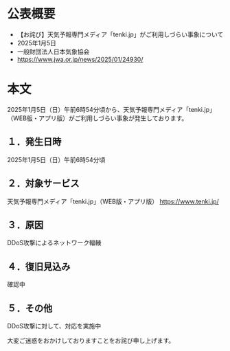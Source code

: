 # 公表概要
- 【お詫び】天気予報専門メディア「tenki.jp」がご利用しづらい事象について
- 2025年1月5日
- 一般財団法人日本気象協会
- https://www.jwa.or.jp/news/2025/01/24930/

# 本文
2025年1月5日（日）午前6時54分頃から、天気予報専門メディア「tenki.jp」（WEB版・アプリ版）がご利用しづらい事象が発生しております。

## １．発生日時
2025年1月5日（日）午前6時54分頃

## ２．対象サービス
天気予報専門メディア「tenki.jp」（WEB版・アプリ版）
https://www.tenki.jp/

## ３．原因
DDoS攻撃によるネットワーク輻輳

## ４．復旧見込み
確認中

## ５．その他
DDoS攻撃に対して、対応を実施中

大変ご迷惑をおかけしておりますことをお詫び申し上げます。
